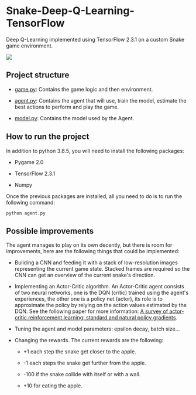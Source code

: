 # Snake-Deep-Q-Learning-TensorFlow

Deep Q-Learning implemented using TensorFlow 2.3.1 on a custom Snake game environment.

![](https://media.giphy.com/media/w038mWYadaQgpBFxMq/giphy.gif)

## Project structure

* [game.py](./game.py): Contains the game logic and then environment.

* [agent.py](./agent.py): Contains the agent that will use, train the model, estimate the best actions to perform and play the game.

* [model.py](./model.py): Contains the model used by the Agent.

## How to run the project

In addition to python 3.8.5, you will need to install the following packages:

* Pygame 2.0

* TensorFlow 2.3.1

* Numpy

Once the previous packages are installed, all you need to do is to run the following command:

```
python agent.py
```

## Possible improvements

The agent manages to play on its own decently, but there is room for improvements, here are the following things that could be implemented:

* Building a CNN and feeding it with a stack of low-resolution images representing the current game state. Stacked frames are required so the CNN can get an overview of the current snake's direction.

* Implementing an Actor-Critic algorithm. An Actor-Critic agent consists of two neural networks, one is the DQN (critic) trained using the agent's experiences, the other one is a policy net (actor), its role is to approximate the policy by relying on the action values estimated by the DQN. See the following paper for more information: [A survey of actor-critic reinforcement learning: standard and natural policy gradients](https://hal.archives-ouvertes.fr/hal-00756747/document).

* Tuning the agent and model parameters: epsilon decay, batch size...

* Changing the rewards. The current rewards are the following:
  
  * +1 each step the snake get closer to the apple.
  
  * -1 each steps the snake get further from the apple.
  
  * -100 if the snake collide with itself or with a wall.
  
  * +10 for eating the apple.
